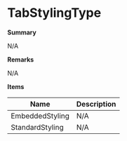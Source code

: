 # TabStylingType

**Summary**

N/A

**Remarks**

N/A

**Items**

|Name|Description|
|---|---|
|EmbeddedStyling|N/A|
|StandardStyling|N/A|

